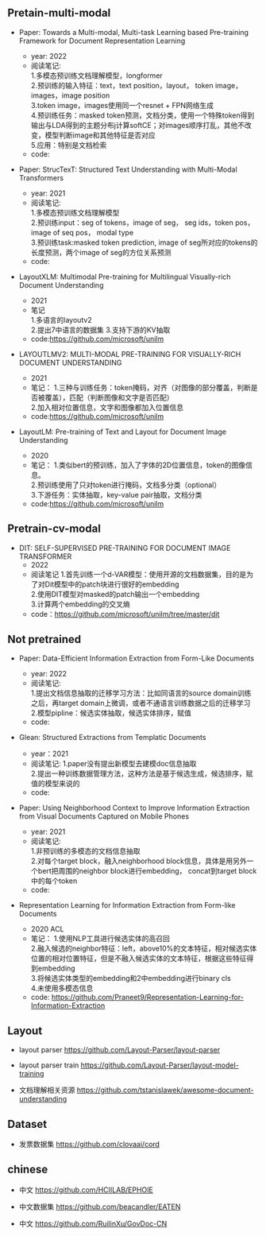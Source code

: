 
## Pretain-multi-modal

- Paper: Towards a Multi-modal, Multi-task Learning based Pre-training Framework for Document Representation Learning
  - year: 2022
  - 阅读笔记:  
    1.多模态预训练文档理解模型，longformer  
    2.预训练的输入特征：text，text position，layout， token image，images，image position  
    3.token image，images使用同一个resnet + FPN网络生成  
    4.预训练任务：masked token预测，文档分类，使用一个特殊token得到输出与LDA得到的主题分布j计算softCE；对images顺序打乱，其他不改变，模型判断image和其他特征是否对应  
    5.应用：特别是文档检索
  - code:
  
- Paper: StrucTexT: Structured Text Understanding with Multi-Modal Transformers
  - year: 2021
  - 阅读笔记:  
    1.多模态预训练文档理解模型  
    2.预训练input：seg of tokens，image of seg， seg ids，token pos， image of seq pos， modal type  
    3.预训练task:masked token prediction, image of seg所对应的tokens的长度预测，两个image of seg的方位关系预测
  - code:

- LayoutXLM: Multimodal Pre-training for Multilingual Visually-rich Document Understanding
  - 2021
  - 笔记  
    1.多语言的layoutv2  
    2.提出7中语言的数据集
    3.支持下游的KV抽取
  - code:https://github.com/microsoft/unilm

- LAYOUTLMV2: MULTI-MODAL PRE-TRAINING FOR VISUALLY-RICH DOCUMENT UNDERSTANDING
  - 2021
  - 笔记：
    1.三种与训练任务：token掩码，对齐（对图像的部分覆盖，判断是否被覆盖），匹配（判断图像和文字是否匹配）  
    2.加入相对位置信息，文字和图像都加入位置信息
  - code:https://github.com/microsoft/unilm

- LayoutLM: Pre-training of Text and Layout for Document Image Understanding
  - 2020
  - 笔记：
    1.类似bert的预训练，加入了字体的2D位置信息，token的图像信息。  
    2.预训练使用了只对token进行掩码，文档多分类（optional）  
    3.下游任务：实体抽取，key-value pair抽取，文档分类
  - code:https://github.com/microsoft/unilm
  

## Pretrain-cv-modal

- DIT: SELF-SUPERVISED PRE-TRAINING FOR DOCUMENT IMAGE TRANSFORMER
  - 2022
  - 阅读笔记
    1.首先训练一个d-VAR模型：使用开源的文档数据集，目的是为了对Dit模型中的patch块进行很好的embedding  
    2.使用DIT模型对masked的patch输出一个embedding  
    3.计算两个embedding的交叉熵
  - code：https://github.com/microsoft/unilm/tree/master/dit


## Not pretrained

- Paper: Data-Efficient Information Extraction from Form-Like Documents
  - year: 2022
  - 阅读笔记:  
    1.提出文档信息抽取的迁移学习方法：比如同语言的source domain训练之后，再target domain上微调，或者不通语言训练数据之后的迁移学习  
    2.模型pipline：候选实体抽取，候选实体排序，赋值
  - code:

- Glean: Structured Extractions from Templatic Documents
  - year：2021
  - 阅读笔记:
    1.paper没有提出新模型去建模doc信息抽取  
    2.提出一种训练数据管理方法，这种方法是基于候选生成，候选排序，赋值的模型来说的
  - code:

- Paper: Using Neighborhood Context to Improve Information Extraction from Visual Documents Captured on Mobile Phones
  - year: 2021
  - 阅读笔记:  
    1.非预训练的多模态的文档信息抽取  
    2.对每个target block，融入neighborhood block信息，具体是用另外一个bert把周围的neighbor block进行embedding，
    concat到target block中的每个token
  - code:
  
- Representation Learning for Information Extraction from Form-like Documents
  - 2020 ACL
  - 笔记：
    1.使用NLP工具进行候选实体的高召回  
    2.融入候选的neighbor特征：left，above10%的文本特征，相对候选实体位置的相对位置特征，但是不融入候选实体的文本特征，根据这些特征得到embedding  
    3.将候选实体类型的embedding和2中embedding进行binary cls  
    4.未使用多模态信息
  - code: https://github.com/Praneet9/Representation-Learning-for-Information-Extraction

## Layout

- layout parser https://github.com/Layout-Parser/layout-parser

- layout parser train https://github.com/Layout-Parser/layout-model-training

- 文档理解相关资源 https://github.com/tstanislawek/awesome-document-understanding


## Dataset

- 发票数据集 https://github.com/clovaai/cord


## chinese

- 中文 https://github.com/HCIILAB/EPHOIE

- 中文数据集 https://github.com/beacandler/EATEN

- 中文 https://github.com/RuilinXu/GovDoc-CN


 